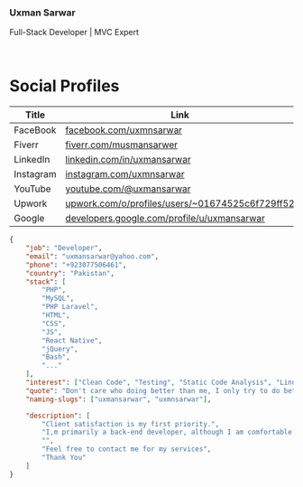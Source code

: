 <h3>Uxman Sarwar</h3>
<p>Full-Stack Developer | MVC Expert</p>

<!-- ## <a href="mailto:uxmansarwar@yahoo.com">Email: UXManSarwar@yahoo.com</a> -->

<br>

# Social Profiles

<div align="left">

| Title     | Link                                                                                                                                       |
| --------- | ------------------------------------------------------------------------------------------------------------------------------------------ |
| FaceBook  | <a target="_blank" href="https://www.facebook.com/uxmnsarwar">facebook.com/uxmnsarwar</a>                                                |
| Fiverr    | <a target="_blank" href="https://www.fiverr.com/musmansarwer">fiverr.com/musmansarwer</a>                                                  |
| LinkedIn  | <a target="_blank" href="https://www.linkedin.com/in/uxmansarwar">linkedin.com/in/uxmansarwar</a>                                          |
| Instagram | <a target="_blank" href="https://www.instagram.com/uxmnsarwar">instagram.com/uxmnsarwar</a>                                            |
| YouTube   | <a target="_blank" href="https://www.youtube.com/@uxmansarwar">youtube.com/@uxmansarwar</a>        |
| Upwork    | <a target="_blank" href="https://www.upwork.com/o/profiles/users/~01674525c6f729ff52/">upwork.com/o/profiles/users/~01674525c6f729ff52</a> |
| Google    | <a target="_blank" href="https://g.dev/uxmansarwar">developers.google.com/profile/u/uxmansarwar</a> |

 </div>

```json
{
	"job": "Developer",
	"email": "uxmansarwar@yahoo.com",
	"phone": "+923077506461",
	"country": "Pakistan",
	"stack": [
		"PHP",
		"MySQL",
		"PHP Laravel",
		"HTML",
		"CSS",
		"JS",
		"React Native",
		"jQuery",
		"Bash",
		"..."
	],
	"interest": ["Clean Code", "Testing", "Static Code Analysis", "Linux", "..."],
	"quote": "Don't care who doing better than me, I only try to do better than my own previous days(Uxman Sarwar)",
	"naming-slugs": ["uxmansarwar", "uxmnsarwar"],

	"description": [
		"Client satisfaction is my first priority.",
		"I,m primarily a back-end developer, although I am comfortable in PHP/MySql, PHP Laravel, vanilla javascript, jQuery, HTML, CSS, and BootStrap. Excellent skills in core PHP/MySql development. And I am Working on these technologies since 2013.",
		"",
		"Feel free to contact me for my services",
		"Thank You"
	]
}
```

<!--
**uxmansarwar/uxmansarwar** is a ✨ _special_ ✨ repository because its `README.md` (this file) appears on your GitHub profile.

Here are some ideas to get you started:

- 🔭 I’m currently working on ...
- 🌱 I’m currently learning ...
- 👯 I’m looking to collaborate on ...
- 🤔 I’m looking for help with ...
- 💬 Ask me about ...
- 📫 How to reach me: ...
- 😄 Pronouns: ...
- ⚡ Fun fact: ...
-->
